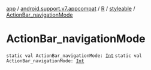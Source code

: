 [app](../../../index.md) / [android.support.v7.appcompat](../../index.md) / [R](../index.md) / [styleable](index.md) / [ActionBar_navigationMode](./-action-bar_navigation-mode.md)

# ActionBar_navigationMode

`static val ActionBar_navigationMode: `[`Int`](https://kotlinlang.org/api/latest/jvm/stdlib/kotlin/-int/index.html)
`static val ActionBar_navigationMode: `[`Int`](https://kotlinlang.org/api/latest/jvm/stdlib/kotlin/-int/index.html)